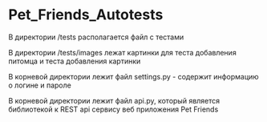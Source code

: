 # Pet_Friends_Autotests

В директории /tests располагается файл с тестами

В директории /tests/images лежат картинки для теста добавления питомца и теста добавления картинки

В корневой директории лежит файл settings.py - содержит информацию о логине и пароле

В корневой директории лежит файл api.py, который является библиотекой к REST api сервису веб приложения Pet Friends
